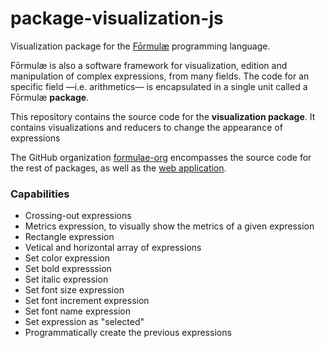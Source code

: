 # package-visualization-js

Visualization package for the [Fōrmulæ](https://formulae.org) programming language.

Fōrmulæ is also a software framework for visualization, edition and manipulation of complex expressions, from many fields. The code for an specific field —i.e. arithmetics— is encapsulated in a single unit called a Fōrmulæ **package**.

This repository contains the source code for the **visualization package**. It contains visualizations and reducers to change the appearance of expressions

The GitHub organization [formulae-org](https://github.com/formulae-org) encompasses the source code for the rest of packages, as well as the [web application](https://github.com/formulae-org/formulae-js).

<!--
Take a look at this [tutorial](https://formulae.org/?script=tutorials/Complex) to know the capabilities of the Fōrmulæ arithmetic package.
-->

### Capabilities ###

* Crossing-out expressions
* Metrics expression, to visually show the metrics of a given expression
* Rectangle expression
* Vetical and horizontal array of expressions
* Set color expression
* Set bold expresssion
* Set italic expression
* Set font size expression
* Set font increment expression
* Set font name expression
* Set expression as "selected"
* Programmatically create the previous expressions
